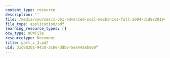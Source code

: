 ```yaml
---
content_type: resource
description: ''
file: /media/courses/1-361-advanced-soil-mechanics-fall-2004/31d88201943d3c8eddb05ea44aab668f_part_v_3.pdf
file_type: application/pdf
learning_resource_types: []
ocw_type: OCWFile
resourcetype: Document
title: part_v_3.pdf
uid: 31d88201-943d-3c8e-ddb0-5ea44aab668f
---
```

